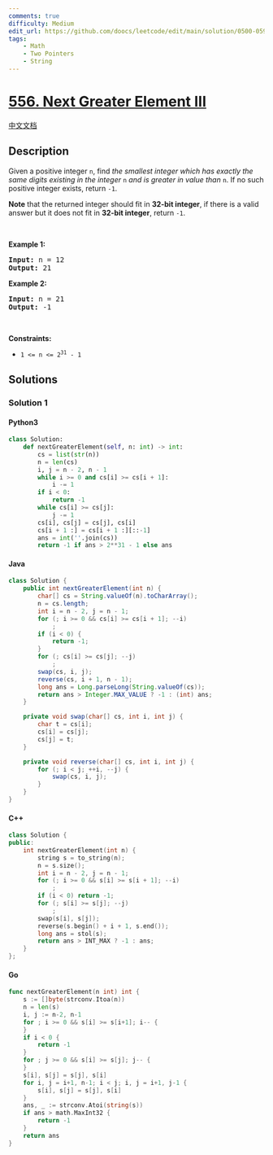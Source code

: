 ```yaml
---
comments: true
difficulty: Medium
edit_url: https://github.com/doocs/leetcode/edit/main/solution/0500-0599/0556.Next%20Greater%20Element%20III/README_EN.md
tags:
    - Math
    - Two Pointers
    - String
---
```


<!-- problem:start -->

# [556. Next Greater Element III](https://leetcode.com/problems/next-greater-element-iii)

[中文文档](/solution/0500-0599/0556.Next%20Greater%20Element%20III/README.md)

## Description

<!-- description:start -->

<p>Given a positive integer <code>n</code>, find <em>the smallest integer which has exactly the same digits existing in the integer</em> <code>n</code> <em>and is greater in value than</em> <code>n</code>. If no such positive integer exists, return <code>-1</code>.</p>

<p><strong>Note</strong> that the returned integer should fit in <strong>32-bit integer</strong>, if there is a valid answer but it does not fit in <strong>32-bit integer</strong>, return <code>-1</code>.</p>

<p>&nbsp;</p>
<p><strong class="example">Example 1:</strong></p>
<pre><strong>Input:</strong> n = 12
<strong>Output:</strong> 21
</pre><p><strong class="example">Example 2:</strong></p>
<pre><strong>Input:</strong> n = 21
<strong>Output:</strong> -1
</pre>
<p>&nbsp;</p>
<p><strong>Constraints:</strong></p>

<ul>
	<li><code>1 &lt;= n &lt;= 2<sup>31</sup> - 1</code></li>
</ul>

<!-- description:end -->

## Solutions

<!-- solution:start -->

### Solution 1

<!-- tabs:start -->

#### Python3

```python
class Solution:
    def nextGreaterElement(self, n: int) -> int:
        cs = list(str(n))
        n = len(cs)
        i, j = n - 2, n - 1
        while i >= 0 and cs[i] >= cs[i + 1]:
            i -= 1
        if i < 0:
            return -1
        while cs[i] >= cs[j]:
            j -= 1
        cs[i], cs[j] = cs[j], cs[i]
        cs[i + 1 :] = cs[i + 1 :][::-1]
        ans = int(''.join(cs))
        return -1 if ans > 2**31 - 1 else ans
```

#### Java

```java
class Solution {
    public int nextGreaterElement(int n) {
        char[] cs = String.valueOf(n).toCharArray();
        n = cs.length;
        int i = n - 2, j = n - 1;
        for (; i >= 0 && cs[i] >= cs[i + 1]; --i)
            ;
        if (i < 0) {
            return -1;
        }
        for (; cs[i] >= cs[j]; --j)
            ;
        swap(cs, i, j);
        reverse(cs, i + 1, n - 1);
        long ans = Long.parseLong(String.valueOf(cs));
        return ans > Integer.MAX_VALUE ? -1 : (int) ans;
    }

    private void swap(char[] cs, int i, int j) {
        char t = cs[i];
        cs[i] = cs[j];
        cs[j] = t;
    }

    private void reverse(char[] cs, int i, int j) {
        for (; i < j; ++i, --j) {
            swap(cs, i, j);
        }
    }
}
```

#### C++

```cpp
class Solution {
public:
    int nextGreaterElement(int n) {
        string s = to_string(n);
        n = s.size();
        int i = n - 2, j = n - 1;
        for (; i >= 0 && s[i] >= s[i + 1]; --i)
            ;
        if (i < 0) return -1;
        for (; s[i] >= s[j]; --j)
            ;
        swap(s[i], s[j]);
        reverse(s.begin() + i + 1, s.end());
        long ans = stol(s);
        return ans > INT_MAX ? -1 : ans;
    }
};
```

#### Go

```go
func nextGreaterElement(n int) int {
	s := []byte(strconv.Itoa(n))
	n = len(s)
	i, j := n-2, n-1
	for ; i >= 0 && s[i] >= s[i+1]; i-- {
	}
	if i < 0 {
		return -1
	}
	for ; j >= 0 && s[i] >= s[j]; j-- {
	}
	s[i], s[j] = s[j], s[i]
	for i, j = i+1, n-1; i < j; i, j = i+1, j-1 {
		s[i], s[j] = s[j], s[i]
	}
	ans, _ := strconv.Atoi(string(s))
	if ans > math.MaxInt32 {
		return -1
	}
	return ans
}
```

<!-- tabs:end -->

<!-- solution:end -->

<!-- problem:end -->
